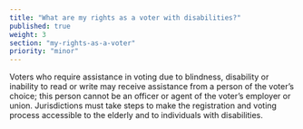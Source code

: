 ```yaml
---
title: "What are my rights as a voter with disabilities?"
published: true
weight: 3
section: "my-rights-as-a-voter"
priority: "minor"
---
```

Voters who require assistance in voting due to blindness, disability or inability to read or write may receive assistance from a person of the voter’s choice; this person cannot be an officer or agent of the voter’s employer or union. Jurisdictions must take steps to make the registration and voting process accessible to the elderly and to individuals with disabilities.  

